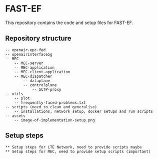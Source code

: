 # FAST-EF

This repository contains the code and setup files for FAST-EF.


## Repository structure
	-- openair-epc-fed
	-- openairinterface5g
	-- MEC
		-- MEC-server
		-- MEC-application
		-- MEC-client-application
		-- MEC-dispatcher
			-- dataplane
			-- controlplane
				-- SCTP-proxy
	-- utils
		-- plot
		-- frequently-faced-problems.txt
	-- scripts (need to clean and generalise)
		-- installations, network setup, docker setups and run scripts
	-- assets
		-- image-of-implementation-setup.png

## Setup steps
	** Setup steps for LTE Network, need to provide scripts maybe
	** Setup steps for MEC, need to provide setup scripts (important)
	
